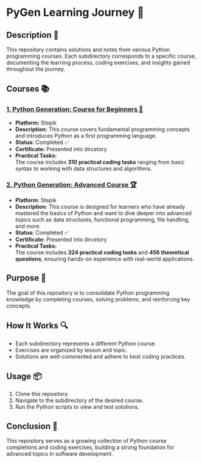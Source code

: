 # PyGen Learning Journey 🚀

## Description 📝

This repository contains solutions and notes from various Python programming courses.
Each subdirectory corresponds to a specific course, documenting the learning process, coding exercises, and insights gained throughout the journey.

## Courses 📚

### [1. Python Generation: Course for Beginners 🐍](https://github.com/malikinss/PyGen/tree/main/PyGen%20for%20Beginners)

-   **Platform:** Stepik
-   **Description:** This course covers fundamental programming concepts and introduces Python as a first programming language.
-   **Status:** Completed ✅
-   **Certificate:** Presented into dircetory
-   **Practical Tasks:**  
    The course includes **310 practical coding tasks** ranging from basic syntax to working with data structures and algorithms.

### [2. Python Generation: Advanced Course 🏆](https://github.com/malikinss/PyGen/tree/main/PyGen%20for%20Advanced)

-   **Platform:** Stepik
-   **Description:** This course is designed for learners who have already mastered the basics of Python and want to dive deeper into advanced topics such as data structures, functional programming, file handling, and more.
-   **Status:** Completed ✅
-   **Certificate:** Presented into dircetory
-   **Practical Tasks:**  
    The course includes **324 practical coding tasks** and **456 theoretical questions**, ensuring hands-on experience with real-world applications.

## Purpose 🎯

The goal of this repository is to consolidate Python programming knowledge by completing courses, solving problems, and reinforcing key concepts.

## How It Works 🔍

-   Each subdirectory represents a different Python course.
-   Exercises are organized by lesson and topic.
-   Solutions are well-commented and adhere to best coding practices.

## Usage 📦

1. Clone this repository.
2. Navigate to the subdirectory of the desired course.
3. Run the Python scripts to view and test solutions.

## Conclusion 🚀

This repository serves as a growing collection of Python course completions and coding exercises, building a strong foundation for advanced topics in software development.

